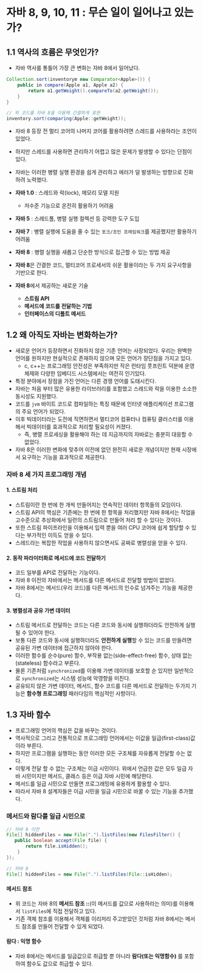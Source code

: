 # 자바 8, 9, 10, 11 : 무슨 일이 일어나고 있는가?

## 1.1 역사의 흐름은 무엇인가?

* 자바 역사를 통틀어 가장 큰 변화는 자바 8에서 일어났다.
```java
Collection.sort(inventorym new Comparator<Apple>()) {
    public in compare(Apple a1, Apple a2) {
        return a1.getWeight().compareTo(a2.getWeight());
    }
}

// 위 코드를 자바 8을 이용해 간결하게 표현
inventory.sort(comparing(Apple::getWeight));
```

* 자바 8 등장 전 멀티 코어의 나머지 코어를 활용하려면 스레드를 사용하라는 조언이 있었다.
* 하지만 스레드를 사용하면 관리하기 어렵고 많은 문제가 발생할 수 있다는 단점이 있다.
* 자바는 이러한 병렬 실행 환경을 쉽게 관리하고 에러가 덜 발생하는 방향으로 진화하려 노력했다.


* **자바 1.0** : 스레드와 락(lock), 메모리 모델 지원
  * 저수준 기능으로 온전히 활용하기 어려움

* **자바 5** : 스레드풀, 병렬 실행 컬렉션 등 강력한 도구 도입

* **자바 7** : 병렬 실행에 도움을 줄 수 있는 `포크/조인 프레임워크`를 제공했지만 활용하기 어려움

* **자바 8** : 병렬 실행을 새롭고 단순한 방식으로 접근할 수 있는 방법 제공


* **자바 8**은 간결한 코드, 멀티코어 프로세서의 쉬운 활용이라는 두 가지 요구사항을 기반으로 한다.
* **자바 8**에서 제공하는 새로운 기술
  * **스트림 API**
  * **메서드에 코드를 전달하는 기법**
  * **인터페이스의 디폴트 메서드**

## 1.2 왜 아직도 자바는 변화하는가?

* 새로운 언어가 등장하면서 진화하지 않은 기존 언어는 사장되었다. 우리는 완벽한 언어를 원하지만 현실적으로 존재하지 않으며 모든 언어가 장단점을 가지고 있다.
  * c, c++는 프로그래밍 안전성은 부족하지만 작은 런타임 풋프린트 덕분에 운영체제와 다양한 임베디드 시스템에서는 여전히 인기있다.
* 특정 분야에서 장점을 가진 언어는 다른 경쟁 언어를 도태시킨다.
* 자바는 처음 부터 많은 유용한 라이브러리를 포함했고 스레드와 락을 이용한 소소한 동시성도 지원했다.
* 코드를 `jvm` 바이트 코드로 컴파일하는 특징 때문에 인터넷 애플리케이션 프로그램의 주요 언어가 되었다.
* 이후 빅데이터라는 도전에 직면하면서 멀티코어 컴퓨터나 컴퓨팅 클러스터를 이용해서 빅데이터를 효과적으로 처리할 필요성이 커졌다.
  * 즉, 병렬 프로세싱을 활용해야 하는 데 지금까지의 자바로는 충분히 대응할 수 없었다.
* 자바 8은 이러한 변화에 맞추어 이전에 없던 완전히 새로운 개념이지만 현재 시장에서 요구하는 기능을 효과적으로 제공한다.

### 자바 8 세 가지 프로그래밍 개념

#### 1. 스트림 처리

* 스트림이란 한 번에 한 개씩 만들어지는 연속적인 데이터 항목들의 모임이다.
* 스트림 API의 핵심은 기존에는 한 번에 한 항목을 처리했지만 자바 8에서는 작업을 고수준으로 추상화에서 일련의 스트림으로 만들어 처리 할 수 있다는 것이다.
* 또한 스트림 파이프라인을 이용해서 입력 뿐을 여러 CPU 코어에 쉽게 할당할 수 있다는 부가적인 이득도 얻을 수 있다.
* 스레드라는 복잡한 작업을 사용하지 않으면서도 공짜로 병렬성을 얻을 수 있다.

#### 2. 동작 파라미터화로 메서드에 코드 전달하기

* 코드 일부를 API로 전달하는 기능이다.
* 자바 8 이전의 자바에서는 메서드를 다른 메서드로 전달할 방법이 없었다.
* 자바 8에서는 메서드(우리 코드)를 다른 메서드의 인수로 넘겨주는 기능을 제공한다.

#### 3. 병렬성과 공유 가변 데이터

* 스트림 메서드로 전달하는 코드는 다른 코드와 동시에 실행하더라도 안전하게 실행될 수 있어야 한다.
* 보통 다른 코드와 동시에 실행하더라도 **안전하게 실행**할 수 있는 코드를 만들려면 공유된 가변 데이터에 접근하지 않아야 한다.
* 이러한 함수를 순수(pure) 함수, 부작용 없는(side-effect-free) 함수, 상태 없는(stateless) 함수라고 부른다.
* 물론 기존처럼 `synchronized`를 이용해 가변 데이터를 보호할 순 있지만 일반적으로 `synchronized`는 시스템 성능에 악영향을 미친다.
* 공유되지 않은 가변 데이터, 메서드, 함수 코드를 다른 메서드로 전달하는 두가지 기능은 **함수형 프로그래밍** 패러다임의 핵심적인 사항이다.


## 1.3 자바 함수

* 프로그래밍 언어의 핵심은 값을 바꾸는 것이다.
* 역사적으로 그리고 전통적으로 프로그래밍 언어에서는 이값을 일급(first-class)값이라 부른다.
* 하지만 프로그램을 실행하는 동안 이러한 모든 구조체를 자유롭게 전달할 수는 없다.
* 이렇게 전달 할 수 없는 구조체는 이급 시민이다. 위에서 언급한 값은 모두 일급 자바 시민이지만 메서드, 클래스 등은 이급 자바 시민에 해당한다.
* 메서드를 일급 시민으로 만들면 프로그래밍에 유용하게 활용할 수 있다.
* 따라서 자바 8 설계자들은 이급 시민을 일급 시민으로 바꿀 수 있는 기능을 추가했다.

### 메서드와 람다를 일급 시민으로

```java
// 자바 8 이전
File[] hiddenFiles = new File(".").listFiles(new FilesFilter() {
   public boolean accept(File file) {
       return file.isHidden();
    } 
});

// 자바 8
File[] hiddenFiles = new File(".").listFiles(File::isHidden);
```

#### 메서드 참조

* 위 코드는 자바 8의 **메서드 참조 ::**(이 메서드를 값으로 사용하라는 의미)를 이용해서 `listFiles`에 직접 전달하고 있다.
* 기존 객체 참조를 이용해서 객체를 이리저리 주고받았던 것처럼 자바 8에서는 메서드 참조를 만들어 전달할 수 있게 되었다.

#### 람다 : 익명 함수

* 자바 8에서는 메서드를 일급값으로 취급할 뿐 아니라 **람다(또는 익명함수)** 를 포함하여 함수도 값으로 취급할 수 있다.
